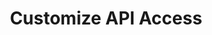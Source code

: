 ---
title: 'Customize API Access'
slug: 'Lorem ipsum dolor sit amet, consectetur adipiscing elit. Customize API Access'
---
